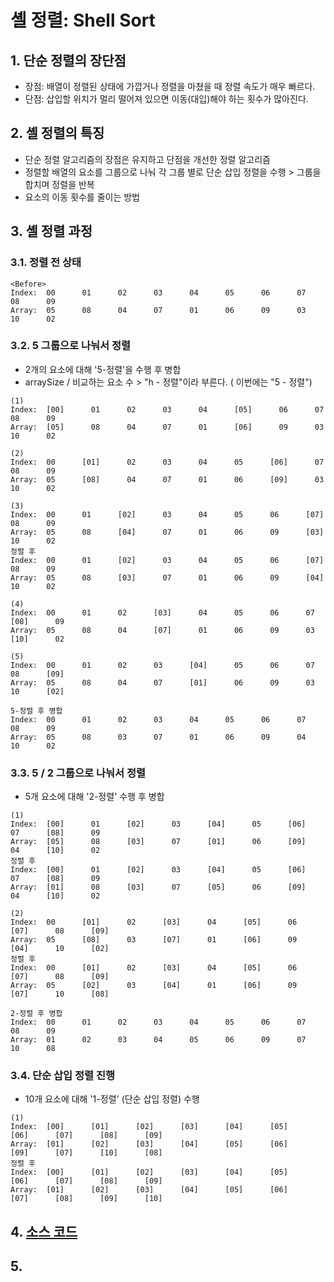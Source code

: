 # 셸 정렬: Shell Sort
## 1. 단순 정렬의 장단점
- 장점: 배열이 정렬된 상태에 가깝거나 정렬을 마쳤을 때 정렬 속도가 매우 빠르다.
- 단점: 삽입할 위치가 멀리 떨어져 있으면 이동(대입)해야 하는 횟수가 많아진다.

## 2. 셸 정렬의 특징
- 단순 정렬 알고리즘의 장점은 유지하고 단점을 개선한 정렬 알고리즘
- 정렬할 배열의 요소를 그룹으로 나눠 각 그룹 별로 단순 삽입 정렬을 수행 > 그룹을 합치며 정렬을 반복
- 요소의 이동 횟수를 줄이는 방법

## 3. 셸 정렬 과정
### 3.1. 정렬 전 상태
```
<Before> 
Index:  00      01      02      03      04      05      06      07      08      09
Array:  05      08      04      07      01      06      09      03      10      02
```
### 3.2. 5 그룹으로 나눠서 정렬
- 2개의 요소에 대해 '5-정렬'을 수행 후 병합
- arraySize / 비교하는 요소 수 > "h - 정렬"이라 부른다. ( 이번에는 "5 - 정렬")
```
(1) 
Index:  [00]      01      02      03      04      [05]      06      07      08      09
Array:  [05]      08      04      07      01      [06]      09      03      10      02

(2) 
Index:  00      [01]      02      03      04      05      [06]      07      08      09
Array:  05      [08]      04      07      01      06      [09]      03      10      02

(3) 
Index:  00      01      [02]      03      04      05      06      [07]      08      09
Array:  05      08      [04]      07      01      06      09      [03]      10      02
정렬 후
Index:  00      01      [02]      03      04      05      06      [07]      08      09
Array:  05      08      [03]      07      01      06      09      [04]      10      02

(4) 
Index:  00      01      02      [03]      04      05      06      07      [08]      09
Array:  05      08      04      [07]      01      06      09      03      [10]      02

(5) 
Index:  00      01      02      03      [04]      05      06      07      08      [09]
Array:  05      08      04      07      [01]      06      09      03      10      [02]
```
```
5-정렬 후 병합
Index:  00      01      02      03      04      05      06      07      08      09
Array:  05      08      03      07      01      06      09      04      10      02
```

### 3.3. 5 / 2 그룹으로 나눠서 정렬
- 5개 요소에 대해 '2-정렬' 수행 후 병합
```
(1)
Index:  [00]      01      [02]      03      [04]      05      [06]      07      [08]      09
Array:  [05]      08      [03]      07      [01]      06      [09]      04      [10]      02
정렬 후
Index:  [00]      01      [02]      03      [04]      05      [06]      07      [08]      09
Array:  [01]      08      [03]      07      [05]      06      [09]      04      [10]      02

(2)
Index:  00      [01]      02      [03]      04      [05]      06      [07]      08      [09]
Array:  05      [08]      03      [07]      01      [06]      09      [04]      10      [02]
정렬 후
Index:  00      [01]      02      [03]      04      [05]      06      [07]      08      [09]
Array:  05      [02]      03      [04]      01      [06]      09      [07]      10      [08]
```
```
2-정렬 후 병합
Index:  00      01      02      03      04      05      06      07      08      09
Array:  01      02      03      04      05      06      09      07      10      08
```

### 3.4. 단순 삽입 정렬 진행
- 10개 요소에 대해 '1-정렬' (단순 삽입 정렬) 수행
```
(1)
Index:  [00]      [01]      [02]      [03]      [04]      [05]      [06]      [07]      [08]      [09]
Array:  [01]      [02]      [03]      [04]      [05]      [06]      [09]      [07]      [10]      [08]
정렬 후
Index:  [00]      [01]      [02]      [03]      [04]      [05]      [06]      [07]      [08]      [09]
Array:  [01]      [02]      [03]      [04]      [05]      [06]      [07]      [08]      [09]      [10]
```

## 4. [소스 코드](../../../source/DSNA/Sorting/includeSorting.c#L336)

## 5. 
